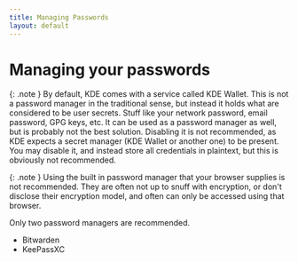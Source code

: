 ```yaml
---
title: Managing Passwords
layout: default
---
```

# Managing your passwords

{: .note }
By default, KDE comes with a service called KDE Wallet. This is not a password manager in the traditional sense, but instead it holds what are considered to be user secrets. Stuff like your network password, email password, GPG keys, etc. It can be used as a password manager as well, but is probably not the best solution. Disabling it is not recommended, as KDE expects a secret manager (KDE Wallet or another one) to be present. You may disable it, and instead store all credentials in plaintext, but this is obviously not recommended.

{: .note }
Using the built in password manager that your browser supplies is not recommended. They are often not up to snuff with encryption, or don't disclose their encryption model, and often can only be accessed using that browser.

Only two password managers are recommended.
- Bitwarden
- KeePassXC